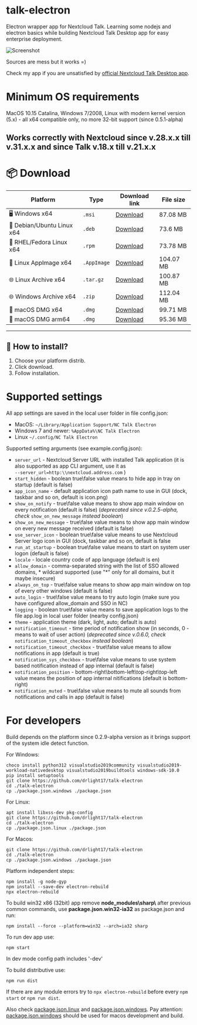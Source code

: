# talk-electron
Electron wrapper app for Nextcloud Talk. Learning some nodejs and electron basics while building Nextcloud Talk Desktop app for easy enterprise deployment.

![Screenshot](https://github.com/user-attachments/assets/3fd6a5b6-2f92-45a3-a5e8-50c3e7e85fa1)



Sources are mess but it works =)

Check my app if you are unsatisfied by [official Nextcloud Talk Desktop app](https://github.com/nextcloud/talk-desktop).

# Minimum OS requirements
MacOS 10.15 Catalina, Windows 7/2008, Linux with modern kernel version (5.x) - all x64 compatible only, no more 32-bit support (since 0.5.1-alpha)

## Works correctly with Nextcloud since v.28.x.x till v.31.x.x and since Talk v.18.x till v.21.x.x

# 📦 Download

| Platform   | Type | Download link                               | File size   |
|-------------|--------------|---------------------------------------------------|----------------|
| 🖥 Windows x64   | `.msi`       | [Download](https://github.com/drlight17/talk-electron/releases/latest/download/NC.Talk.Electron.0.6.0.msi)   | 87.08 MB          |
| 🐧 Debian/Ubuntu Linux x64    | `.deb`       | [Download](https://github.com/drlight17/talk-electron/releases/latest/download/talk-electron_0.6.0_amd64.deb)     | 73.6 MB          |
| 🐧 RHEL/Fedora Linux x64    | `.rpm`       | [Download](https://github.com/drlight17/talk-electron/releases/latest/download/talk-electron-0.6.0.x86_64.rpm)    | 73.78 MB          |
| 🐧 Linux AppImage x64   | `.AppImage`       | [Download](https://github.com/drlight17/talk-electron/releases/latest/download/NC.Talk.Electron-0.6.0.AppImage)     | 104.07 MB          |        |
| 🌐 Linux Archive x64      | `.tar.gz`       | [Download](https://github.com/drlight17/talk-electron/releases/latest/download/talk-electron-0.6.0.tar.gz)      | 100.87 MB          |
| 🌐 Windows Archive x64      | `.zip`       | [Download](https://github.com/drlight17/talk-electron/releases/latest/download/NC.Talk.Electron-0.6.0-win.zip)       | 112.04 MB          |         |
| 🍎 macOS DMG x64   | `.dmg`       | [Download](https://github.com/drlight17/talk-electron/releases/latest/download/NC.Talk.Electron-0.6.0.dmg)     | 99.71 MB          |
| 🍎 macOS DMG arm64   | `.dmg`       | [Download](https://github.com/drlight17/talk-electron/releases/latest/download/NC.Talk.Electron-0.6.0-arm64.dmg)     | 95.36 MB          |


---
## 📂 How to install?
1. Choose your platform distrib.
2. Click download.
3. Follow installation.

# Supported settings
All app settings are saved in the local user folder in file config.json:
- MacOS: `~/Library/Application Support/NC Talk Electron`
- Windows 7 and newer: `%AppData%\NC Talk Electron`
- Linux `~/.config/NC Talk Electron`

Supported setting arguments (see example.config.json):
- `server_url` - Nextcloud Server URL with installed Talk application (it is also supported as app CLI argument, use it as <br />`--server_url=http:\\nextcloud.address.com` )
- `start_hidden` - boolean true\false value means to hide app in tray on startup (default is false)
- `app_icon_name` - default application icon path name to use in GUI (dock, taskbar and so on, default is icon.png)
- `show_on_notify` - true\false value means to show app main window on every notification (default is false) (*deprecated since v.0.2.5-alpha, check* `show_on_new_message` *instead boolean*)
- `show_on_new_message` - true\false value means to show app main window on every new message received (default is false)
- `use_server_icon` - boolean true\false value means to use Nextcloud Server logo icon in GUI (dock, taskbar and so on, default is false
- `run_at_startup` - boolean true\false value means to start on system user logon (default is false)
- `locale` - locale country code of app language (default is en)
- `allow_domain` - comma-separated string with the list of SSO allowed domains, * wildcard supported (use "*" only for all domains, but it maybe insecure)
- `always_on_top` - true\false value means to show app main window on top of every other windows (default is false)
- `auto_login` - true\false value means to try auto login (make sure you have configured allow_domain and SSO in NC)
- `logging` - boolean true\false value means to save application logs to the file app.log in local user folder (nearby config.json)
- `theme` - application theme (dark, light, auto; default is auto)
- `notification_timeout` - time period of notification show (in seconds, 0 - means to wait of user action) (*deprecated since v.0.6.0, check* `notification_timeout_checkbox` *instead boolean*)
- `notification_timeout_checkbox` - true\false value means to allow notifications in app (default is true)
- `notification_sys_checkbox` - true\false value means to use system based notification instead of app internal (default is false)
- `notification_position` - bottom-right\bottom-left\top-right\top-left value means the position of app internal nitifications (default is bottom-right)
- `notification_muted` - true\false value means to mute all sounds from notifications and calls in app (default is false)

# For developers
Build depends on the platform since 0.2.9-alpha version as it brings support of the system idle detect function.

For Windows:
```
choco install python312 visualstudio2019community visualstudio2019-workload-nativedesktop visualstudio2019buildtools windows-sdk-10.0
pip install setuptools
git clone https://github.com/drlight17/talk-electron
cd ./talk-electron
cp ./package.json.windows ./package.json
```
For Linux:
```
apt install libxss-dev pkg-config
git clone https://github.com/drlight17/talk-electron
cd ./talk-electron
cp ./package.json.linux ./package.json
```
For Macos:
```
git clone https://github.com/drlight17/talk-electron
cd ./talk-electron
cp ./package.json.windows ./package.json
```
Platform independent steps:
```
npm install -g node-gyp
npm install --save-dev electron-rebuild
npx electron-rebuild
```
To build win32 x86 (32bit) app remove **node_modules\sharp\\** after previous common commands, use **package.json.win32-ia32** as package.json and run: 
```
npm install --force --platform=win32 --arch=ia32 sharp
```
To run dev app use:
```
npm start 
```

In dev mode config path includes '-dev'

To build distributive use:
```
npm run dist
```
If there are any module errors try to `npx electron-rebuild` before every `npm start` or `npm run dist`.

Also check [package.json.linux](package.json.linux) and [package.json.windows](package.json.windows). Pay attention: [package.json.windows](package.json.windows) should be used for macos development and build.




